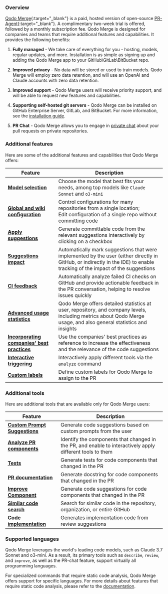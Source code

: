 ### Overview

[Qodo Merge](https://www.codium.ai/pricing/){:target="_blank"} is a paid, hosted version of open-source [PR-Agent](https://github.com/Codium-ai/pr-agent){:target="_blank"}. A complimentary two-week trial is offered, followed by a monthly subscription fee.
Qodo Merge is designed for companies and teams that require additional features and capabilities. It provides the following benefits:

1. **Fully managed** - We take care of everything for you - hosting, models, regular updates, and more. Installation is as simple as signing up and adding the Qodo Merge app to your GitHub\GitLab\BitBucket repo.

2. **Improved privacy** - No data will be stored or used to train models. Qodo Merge will employ zero data retention, and will use an OpenAI and Claude accounts with zero data retention.

3. **Improved support** - Qodo Merge users will receive priority support, and will be able to request new features and capabilities.

4. **Supporting self-hosted git servers** - Qodo Merge can be installed on GitHub Enterprise Server, GitLab, and BitBucket. For more information, see the [installation guide](https://qodo-merge-docs.qodo.ai/installation/pr_agent_pro/).

5. **PR Chat** - Qodo Merge allows you to engage in [private chat](https://qodo-merge-docs.qodo.ai/chrome-extension/features/#pr-chat) about your pull requests on private repositories.

### Additional features

Here are some of the additional features and capabilities that Qodo Merge offers:

| Feature                                                                                                              | Description                                                                                                                                                      |
|----------------------------------------------------------------------------------------------------------------------|------------------------------------------------------------------------------------------------------------------------------------------------------------------|
| [**Model selection**](https://qodo-merge-docs.qodo.ai/usage-guide/PR_agent_pro_models/)          | Choose the model that best fits your needs, among top models like `Claude Sonnet` and `o3-mini`
| [**Global and wiki configuration**](https://qodo-merge-docs.qodo.ai/usage-guide/configuration_options/)              | Control configurations for many repositories from a single location; <br>Edit configuration of a single repo without committing code                              |
| [**Apply suggestions**](https://qodo-merge-docs.qodo.ai/tools/improve/#overview)                                     | Generate committable code from the relevant suggestions interactively by clicking on a checkbox                                                                   |
| [**Suggestions impact**](https://qodo-merge-docs.qodo.ai/tools/improve/#assessing-impact)                         | Automatically mark suggestions that were implemented by the user (either directly in GitHub, or indirectly in the IDE) to enable tracking of the impact of the suggestions |
| [**CI feedback**](https://qodo-merge-docs.qodo.ai/tools/ci_feedback/) | Automatically analyze failed CI checks on GitHub and provide actionable feedback in the PR conversation, helping to resolve issues quickly |
| [**Advanced usage statistics**](https://www.codium.ai/contact/#/)                                                    | Qodo Merge offers detailed statistics at user, repository, and company levels, including metrics about Qodo Merge usage, and also general statistics and insights |
| [**Incorporating companies' best practices**](https://qodo-merge-docs.qodo.ai/tools/improve/#best-practices)         | Use the companies' best practices as reference to increase the effectiveness and the relevance of the code suggestions                                           |
| [**Interactive triggering**](https://qodo-merge-docs.qodo.ai/tools/analyze/#example-usage)                           | Interactively apply different tools via the `analyze` command                                                                                                    |
| [**Custom labels**](https://qodo-merge-docs.qodo.ai/tools/describe/#handle-custom-labels-from-the-repos-labels-page) | Define custom labels for Qodo Merge to assign to the PR                                                                                                           |

### Additional tools

Here are additional tools that are available only for Qodo Merge users:

| Feature                                                                               | Description |
|---------------------------------------------------------------------------------------|-------------|
| [**Custom Prompt Suggestions**](https://qodo-merge-docs.qodo.ai/tools/custom_prompt/) | Generate code suggestions based on custom prompts from the user |
| [**Analyze PR components**](https://qodo-merge-docs.qodo.ai/tools/analyze/)           | Identify the components that changed in the PR, and enable to interactively apply different tools to them |
| [**Tests**](https://qodo-merge-docs.qodo.ai/tools/test/)                              | Generate tests for code components that changed in the PR |
| [**PR documentation**](https://qodo-merge-docs.qodo.ai/tools/documentation/)          | Generate docstring for code components that changed in the PR |
| [**Improve Component**](https://qodo-merge-docs.qodo.ai/tools/improve_component/)     | Generate code suggestions for code components that changed in the PR |
| [**Similar code search**](https://qodo-merge-docs.qodo.ai/tools/similar_code/)        | Search for similar code in the repository, organization, or entire GitHub |
| [**Code implementation**](https://qodo-merge-docs.qodo.ai/tools/implement/)        | Generates implementation code from review suggestions |


### Supported languages

Qodo Merge leverages the world's leading code models, such as Claude 3.7 Sonnet and o3-mini.
As a result, its primary tools such as `describe`, `review`, and `improve`, as well as the PR-chat feature, support virtually all programming languages.

For specialized commands that require static code analysis, Qodo Merge offers support for specific languages. For more details about features that require static code analysis, please refer to the [documentation](https://qodo-merge-docs.qodo.ai/tools/analyze/#overview).
